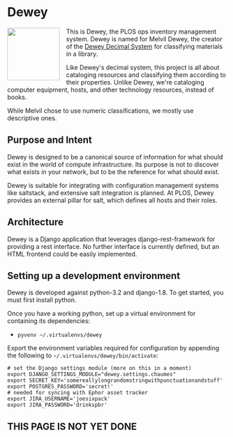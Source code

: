 # Dewey

<img
  src="https://upload.wikimedia.org/wikipedia/commons/0/01/Melvil_Dewey_1891.jpg"
  width="120px" style="float: left; margin-right: 15px">
</img>

This is Dewey, the PLOS ops inventory management system. Dewey is named for
Melvil Dewey, the creator of the [Dewey Decimal System](https://en.wikipedia.org/wiki/Dewey_Decimal_Classification) for
classifying materials in a library.

Like Dewey's decimal system, this project is all about cataloging resources and
classifying them according to their properties. Unlike Dewey, we're cataloging
computer equipment, hosts, and other technology resources, instead of books.

While Melvil chose to use numeric classifications, we mostly use descriptive
ones.

## Purpose and Intent

Dewey is designed to be a canonical source of information for what should
exist in the world of compute infrastructure. Its purpose is not to discover
what exists in your network, but to be the reference for what should exist.

Dewey is suitable for integrating with configuration management systems like
saltstack, and extensive salt integration is planned. At PLOS, Dewey provides
an external pillar for salt, which defines all hosts and their roles.

## Architecture

Dewey is a Django application that leverages django-rest-framework for providing
a rest interface. No further interface is currently defined, but an HTML
frontend could be easily implemented.

## Setting up a development environment

Dewey is developed against python-3.2 and django-1.8. To get started, you must
first install python.

Once you have a working python, set up a virtual environment for containing
its dependencies:

* `pyvenv ~/.virtualenvs/dewey`

Export the environment variables required for configuration by appending the
following to `~/.virtualenvs/dewey/bin/activate`:

```
# set the Django settings module (more on this in a moment)
export DJANGO_SETTINGS_MODULE="dewey.settings.chaumes"
export SECRET_KEY='somereallylongrandomstringwithpunctuationandstuff'
export POSTGRES_PASSWORD='secret!'
# needed for syncing with Ephor asset tracker
export JIRA_USERNAME='joesixpack'
export JIRA_PASSWORD='drinkspbr'
```

## THIS PAGE IS NOT YET DONE
